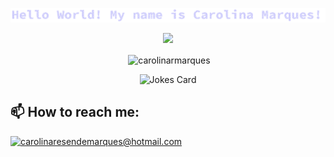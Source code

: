 <!-- <h2 align='center'>Lakshmanan Meiyappan @ Laxmena</h2>
<p align='center'><b>Graduate Student at University of Illinois at Chicago</b></p> -->

<p align="center">
  <img  src="img/hello.gif">
</p>

<p align="center">
  <img src="https://steamuserimages-a.akamaihd.net/ugc/1631947648964785474/81CBA15178466DD47195A239232202E78987B714/?imw=512&&ima=fit&impolicy=Letterbox&imcolor=%23000000&letterbox=false">
</p>

<p align='center'>&nbsp;<img align="center" src="https://github-readme-stats.vercel.app/api?username=carolinarmarques&show_icons=true&locale=en" alt="carolinarmarques" /></p>

<p align="center">
<img src="https://readme-jokes.vercel.app/api" alt="Jokes Card" />
</p>
 
<h2>📫 How to reach me:</h2>

<a href="mailto:carolinaresendemarques@gmail.com">![carolinaresendemarques@hotmail.com](https://img.shields.io/badge/My-email-yellow.svg)</a> 
